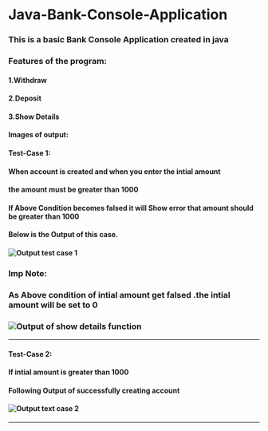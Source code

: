 # Java-Bank-Console-Application

### This is a basic Bank Console Application created in java

### Features of the program:

#### 1.Withdraw

#### 2.Deposit

#### 3.Show Details

#### Images of output:
#### Test-Case 1: 
#### When account is created and when you enter the intial amount<br>
#### the amount must be greater than 1000<br>
#### If Above Condition becomes falsed it will Show error that amount should be greater than  1000<br> 
#### Below is the Output of this case.<br>
#### ![Output test case 1](https://imgur.com/8wfIAe8)

### Imp Note:
### As Above condition of intial amount get falsed .the intial amount will be set to 0 <br>
### ![Output of show details function](https://i.imgur.com/VwTi4io.png)

---

#### Test-Case 2: 
#### If intial amount is greater than 1000 <br>
#### Following Output of successfully creating account<br>
#### ![Output text case 2](https://imgur.com/ZbtJEzq)

---










